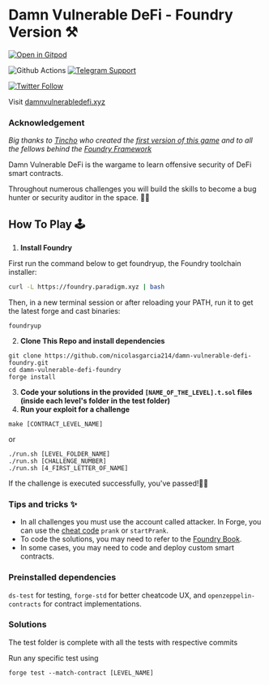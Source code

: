 # Damn Vulnerable DeFi - Foundry Version ⚒️

[![Open in Gitpod](https://gitpod.io/button/open-in-gitpod.svg)](https://gitpod.io/#https://github.com/nicolasgarcia214/damn-vulnerable-defi-foundry)

![Github Actions][gha-badge] [![Telegram Support][tg-support-badge]][tg-support-url]

[gha-badge]: https://img.shields.io/github/workflow/status/nicolasgarcia214/damn-vulnerable-defi-foundry/CI
[tg-support-badge]: https://img.shields.io/endpoint?color=neon&logo=telegram&label=support&style=flat-square&url=https%3A%2F%2Ftg.sumanjay.workers.dev%2Ffoundry_support
[tg-support-url]: https://t.me/foundry_support

[![Twitter Follow](https://img.shields.io/twitter/follow/ngp2311?label=Follow%20me%20%40ngp2311&style=social)](https://twitter.com/ngp2311)

Visit [damnvulnerabledefi.xyz](https://damnvulnerabledefi.xyz)

### Acknowledgement
*Big thanks to [Tincho](https://twitter.com/tinchoabbate) who created the [first version of this game](https://github.com/tinchoabbate/damn-vulnerable-defi/tree/v2.0.0) and to all the fellows behind the [Foundry Framework](https://github.com/gakonst/foundry/graphs/contributors)*

Damn Vulnerable DeFi is the wargame to learn offensive security of DeFi smart contracts.

Throughout numerous challenges you will build the skills to become a bug hunter or security auditor in the space. 🕵️‍♂️

## How To Play 🕹️

1.  **Install Foundry**

First run the command below to get foundryup, the Foundry toolchain installer:

``` bash
curl -L https://foundry.paradigm.xyz | bash
```

Then, in a new terminal session or after reloading your PATH, run it to get the latest forge and cast binaries:

``` console
foundryup
```

2. **Clone This Repo and install dependencies**
``` 
git clone https://github.com/nicolasgarcia214/damn-vulnerable-defi-foundry.git
cd damn-vulnerable-defi-foundry
forge install
```
3. **Code your solutions in the provided `[NAME_OF_THE_LEVEL].t.sol` files (inside each level's folder in the test folder)**
4. **Run your exploit for a challenge**
```
make [CONTRACT_LEVEL_NAME]
```
or
```
./run.sh [LEVEL_FOLDER_NAME]
./run.sh [CHALLENGE_NUMBER]
./run.sh [4_FIRST_LETTER_OF_NAME] 
```
If the challenge is executed successfully, you've passed!🙌🙌

### Tips and tricks ✨
- In all challenges you must use the account called attacker. In Forge, you can use the [cheat code](https://github.com/gakonst/foundry/tree/master/forge#cheat-codes) `prank` or `startPrank`.
- To code the solutions, you may need to refer to the [Foundry Book](https://book.getfoundry.sh/).
- In some cases, you may need to code and deploy custom smart contracts.

### Preinstalled dependencies

`ds-test` for testing, `forge-std` for better cheatcode UX, and `openzeppelin-contracts` for contract implementations.

### Solutions

The test folder is complete with all the tests with respective commits

Run any specific test using 

```
forge test --match-contract [LEVEL_NAME] 
```